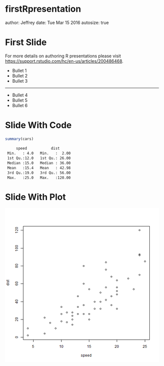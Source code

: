 firstRpresentation
===
author: Jeffrey
date: Tue Mar 15 2016
autosize: true

First Slide
===

For more details on authoring R presentations please visit <https://support.rstudio.com/hc/en-us/articles/200486468>.

- Bullet 1
- Bullet 2
- Bullet 3

***

- Bullet 4
- Bullet 5
- Bullet 6

Slide With Code
===


```r
summary(cars)
```

```
     speed           dist       
 Min.   : 4.0   Min.   :  2.00  
 1st Qu.:12.0   1st Qu.: 26.00  
 Median :15.0   Median : 36.00  
 Mean   :15.4   Mean   : 42.98  
 3rd Qu.:19.0   3rd Qu.: 56.00  
 Max.   :25.0   Max.   :120.00  
```

Slide With Plot
===

![plot of chunk unnamed-chunk-2](firstRpresentation-figure/unnamed-chunk-2-1.png)
